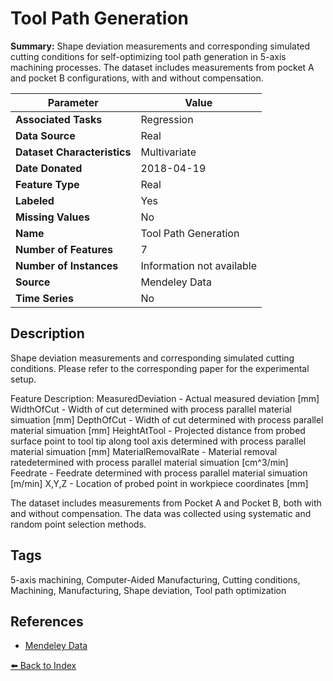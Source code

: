 # Tool Path Generation

**Summary:** Shape deviation measurements and corresponding simulated cutting conditions for self-optimizing tool path generation in 5-axis machining processes. The dataset includes measurements from pocket A and pocket B configurations, with and without compensation.

| Parameter | Value |
| --- | --- |
| **Associated Tasks** | Regression |
| **Data Source** | Real |
| **Dataset Characteristics** | Multivariate |
| **Date Donated** | 2018-04-19 |
| **Feature Type** | Real |
| **Labeled** | Yes |
| **Missing Values** | No |
| **Name** | Tool Path Generation |
| **Number of Features** | 7 |
| **Number of Instances** | Information not available |
| **Source** | Mendeley Data |
| **Time Series** | No |

## Description

Shape deviation measurements and corresponding simulated cutting conditions.
Please refer to the corresponding paper for the experimental setup.

Feature Description:
MeasuredDeviation - Actual measured deviation [mm]
WidthOfCut - Width of cut determined with process parallel material simuation [mm]
DepthOfCut - Width of cut determined with process parallel material simuation [mm]
HeightAtTool - Projected distance from probed surface point to tool tip along tool axis determined with process parallel material simuation [mm]
MaterialRemovalRate - Material removal ratedetermined with process parallel material simuation [cm^3/min]
Feedrate - Feedrate determined with process parallel material simuation [m/min]
X,Y,Z - Location of probed point in workpiece coordinates [mm]

The dataset includes measurements from Pocket A and Pocket B, both with and without compensation. The data was collected using systematic and random point selection methods.

## Tags

5-axis machining, Computer-Aided Manufacturing, Cutting conditions, Machining, Manufacturing, Shape deviation, Tool path optimization

## References

- [Mendeley Data](https://data.mendeley.com/datasets/smyg6cfwpk/1)

[⬅️ Back to Index](../README.md)
